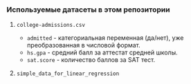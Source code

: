 ### Используемые датасеты в этом репозитории

1. `college-admissions.csv`
   - `admitted` - категориальная переменная (да/нет), уже преобразованная в числовой формат.
   - `hs.gpa` - средний балл за аттестат средней школы.
   - `sat.score` - количество баллов за SAT тест.

2. `simple_data_for_linear_regression`
